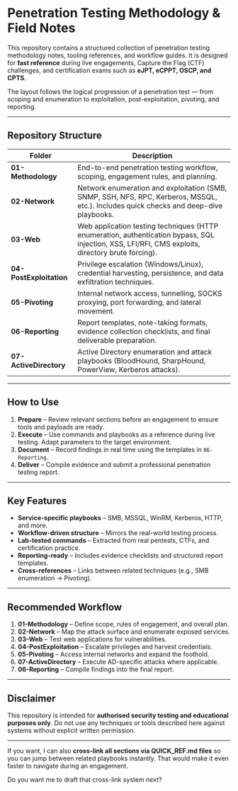 
# Penetration Testing Methodology & Field Notes

This repository contains a structured collection of penetration testing methodology notes, tooling references, and workflow guides. It is designed for **fast reference** during live engagements, Capture the Flag (CTF) challenges, and certification exams such as **eJPT, eCPPT, OSCP, and CPTS**.

The layout follows the logical progression of a penetration test — from scoping and enumeration to exploitation, post-exploitation, pivoting, and reporting.

---

## Repository Structure

| Folder                  | Description                                                                                                                                       |
| ----------------------- | ------------------------------------------------------------------------------------------------------------------------------------------------- |
| **01-Methodology**      | End-to-end penetration testing workflow, scoping, engagement rules, and planning.                                                                 |
| **02-Network**          | Network enumeration and exploitation (SMB, SNMP, SSH, NFS, RPC, Kerberos, MSSQL, etc.). Includes quick checks and deep-dive playbooks.            |
| **03-Web**              | Web application testing techniques (HTTP enumeration, authentication bypass, SQL injection, XSS, LFI/RFI, CMS exploits, directory brute forcing). |
| **04-PostExploitation** | Privilege escalation (Windows/Linux), credential harvesting, persistence, and data exfiltration techniques.                                       |
| **05-Pivoting**         | Internal network access, tunnelling, SOCKS proxying, port forwarding, and lateral movement.                                                       |
| **06-Reporting**        | Report templates, note-taking formats, evidence collection checklists, and final deliverable preparation.                                         |
| **07-ActiveDirectory**  | Active Directory enumeration and attack playbooks (BloodHound, SharpHound, PowerView, Kerberos attacks).                                          |

---

## How to Use

1. **Prepare** – Review relevant sections before an engagement to ensure tools and payloads are ready.
2. **Execute** – Use commands and playbooks as a reference during live testing. Adapt parameters to the target environment.
3. **Document** – Record findings in real time using the templates in `06-Reporting`.
4. **Deliver** – Compile evidence and submit a professional penetration testing report.

---

## Key Features

* **Service-specific playbooks** – SMB, MSSQL, WinRM, Kerberos, HTTP, and more.
* **Workflow-driven structure** – Mirrors the real-world testing process.
* **Lab-tested commands** – Extracted from real pentests, CTFs, and certification practice.
* **Reporting-ready** – Includes evidence checklists and structured report templates.
* **Cross-references** – Links between related techniques (e.g., SMB enumeration → Pivoting).

---

## Recommended Workflow

1. **01-Methodology** – Define scope, rules of engagement, and overall plan.
2. **02-Network** – Map the attack surface and enumerate exposed services.
3. **03-Web** – Test web applications for vulnerabilities.
4. **04-PostExploitation** – Escalate privileges and harvest credentials.
5. **05-Pivoting** – Access internal networks and expand the foothold.
6. **07-ActiveDirectory** – Execute AD-specific attacks where applicable.
7. **06-Reporting** – Compile findings into the final report.

---

## Disclaimer

This repository is intended for **authorised security testing and educational purposes only**.
Do not use any techniques or tools described here against systems without explicit written permission.

---

If you want, I can also **cross-link all sections via QUICK\_REF.md files** so you can jump between related playbooks instantly. That would make it even faster to navigate during an engagement.

Do you want me to draft that cross-link system next?

